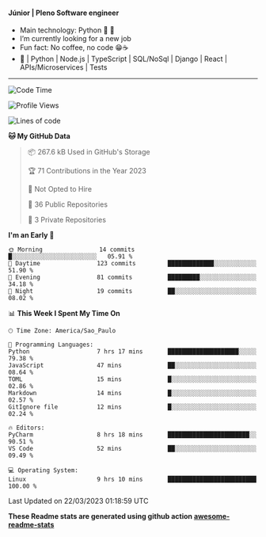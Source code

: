 #### Júnior | Pleno Software engineer 

- Main technology: Python 🐍 💖
- I’m currently looking for a new job
- Fun fact: No coffee, no code 😁☕
- 📖 | Python | Node.js | TypeScript | SQL/NoSql | Django | React | APIs/Microservices | Tests 
---
<!--START_SECTION:waka-->
![Code Time](http://img.shields.io/badge/Code%20Time-630%20hrs%2045%20mins-blue)

![Profile Views](http://img.shields.io/badge/Profile%20Views-6-blue)

![Lines of code](https://img.shields.io/badge/From%20Hello%20World%20I%27ve%20Written-10.6%20million%20lines%20of%20code-blue)

**🐱 My GitHub Data** 

> 📦 267.6 kB Used in GitHub's Storage 
 > 
> 🏆 71 Contributions in the Year 2023
 > 
> 🚫 Not Opted to Hire
 > 
> 📜 36 Public Repositories 
 > 
> 🔑 3 Private Repositories 
 > 
**I'm an Early 🐤** 

```text
🌞 Morning                14 commits          █░░░░░░░░░░░░░░░░░░░░░░░░   05.91 % 
🌆 Daytime                123 commits         █████████████░░░░░░░░░░░░   51.90 % 
🌃 Evening                81 commits          █████████░░░░░░░░░░░░░░░░   34.18 % 
🌙 Night                  19 commits          ██░░░░░░░░░░░░░░░░░░░░░░░   08.02 % 
```


📊 **This Week I Spent My Time On** 

```text
🕑︎ Time Zone: America/Sao_Paulo

💬 Programming Languages: 
Python                   7 hrs 17 mins       ████████████████████░░░░░   79.38 % 
JavaScript               47 mins             ██░░░░░░░░░░░░░░░░░░░░░░░   08.64 % 
TOML                     15 mins             █░░░░░░░░░░░░░░░░░░░░░░░░   02.86 % 
Markdown                 14 mins             █░░░░░░░░░░░░░░░░░░░░░░░░   02.57 % 
GitIgnore file           12 mins             █░░░░░░░░░░░░░░░░░░░░░░░░   02.24 % 

🔥 Editors: 
PyCharm                  8 hrs 18 mins       ███████████████████████░░   90.51 % 
VS Code                  52 mins             ██░░░░░░░░░░░░░░░░░░░░░░░   09.49 % 

💻 Operating System: 
Linux                    9 hrs 10 mins       █████████████████████████   100.00 % 
```


 Last Updated on 22/03/2023 01:18:59 UTC
<!--END_SECTION:waka-->

**These Readme stats are generated using github action [awesome-readme-stats](https://github.com/anmol098/waka-readme-stats)**
